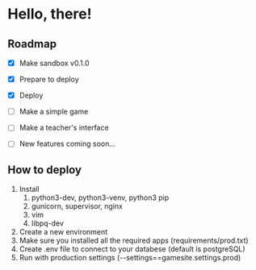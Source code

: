 # Hello, there!
## Roadmap
- [x] Make sandbox v0.1.0
- [x] Prepare to deploy
- [x] Deploy
- [ ] Make a simple game
- [ ] Make a teacher's interface
- [ ] New features coming soon...   


## How to deploy
1) Install 
   1) python3-dev, python3-venv, python3 pip
   2) gunicorn, supervisor, nginx
   3) vim
   4) libpq-dev
2) Create a new environment
3) Make sure you installed all the required apps (requirements/prod.txt)
4) Create .env file to connect to your databese (default is postgreSQL)
5) Run with production settings (--settings==gamesite.settings.prod)
